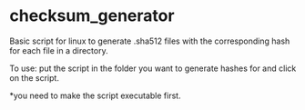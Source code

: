 # checksum_generator

Basic script for linux to generate .sha512 files with the corresponding hash for each file in a directory.

To use: put the script in the folder you want to generate hashes for and click on the script.

*you need to make the script executable first.
